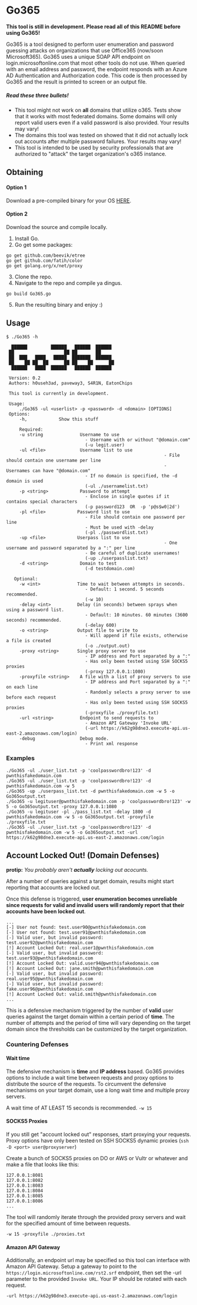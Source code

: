 # Go365

**This tool is still in development. Please read all of this README before using Go365!**

Go365 is a tool designed to perform user enumeration and password guessing attacks on organizations that use Office365 (now/soon Microsoft365). Go365 uses a unique SOAP API endpoint on login.microsoftonline.com that most other tools do not use. When queried with an email address and password, the endpoint responds with an Azure AD Authentication and Authorization code. This code is then processed by Go365 and the result is printed to screen or an output file.

##### Read these three bullets!

- This tool might not work on **all** domains that utilize o365. Tests show that it works with most federated domains. Some domains will only report valid users even if a valid password is also provided. Your results may vary!
- The domains this tool was tested on showed that it did not actually lock out accounts after multiple password failures. Your results may vary!
- This tool is intended to be used by security professionals that are authorized to "attack" the target organization's o365 instance.

## Obtaining

#### Option 1

Download a pre-compiled binary for your OS [HERE](https://github.com/optiv/Go365/releases).

#### Option 2

Download the source and compile locally.

1. Install Go.
2. Go get some packages:

```
go get github.com/beevik/etree
go get github.com/fatih/color
go get golang.org/x/net/proxy
```

3. Clone the repo.
4. Navigate to the repo and compile ya dingus.

```
go build Go365.go
```

5. Run the resulting binary and enjoy :)

## Usage

```
$ ./Go365 -h

  ██████         ██████   ██████  ██████
 ██                   ██ ██       ██
 ██  ███   ████   █████  ███████  ██████
 ██    ██ ██  ██      ██ ██    ██      ██
  ██████   ████  ██████   ██████  ██████

 Version: 0.2
 Authors: h0useh3ad, paveway3, S4R1N, EatonChips

 This tool is currently in development.

 Usage:
     ./Go365 -ul <userlist> -p <password> -d <domain> [OPTIONS]
 Options:
     -h,            Show this stuff

	 Required:
     -u string              Username to use
                              - Username with or without "@domain.com"
                              (-u legit.user)
     -ul <file>             Username list to use
															- File should contain one username per line
															- Usernames can have "@domain.com"
                              - If no domain is specified, the -d domain is used
                              (-ul ./usernamelist.txt)
     -p <string>            Password to attempt
                              - Enclose in single quotes if it contains special characters
                              (-p password123  OR  -p 'p@s$w0|2d')
     -pl <file>            Password list to use
                              - File should contain one password per line
                              - Must be used with -delay
                              (-pl ./passwordlist.txt)
     -up <file>            Userpass list to use
															- One username and password separated by a ":" per line
                              - Be careful of duplicate usernames!
                              (-up ./userpasslist.txt)
     -d <string>            Domain to test
                              (-d testdomain.com)

   Optional:
     -w <int>              Time to wait between attempts in seconds.
                              - Default: 1 second. 5 seconds recommended.
                              (-w 10)
     -delay <int>          Delay (in seconds) between sprays when using a password list.
                              - Default: 10 minutes. 60 minutes (3600 seconds) recommended.
                              (-delay 600)
     -o <string>           Output file to write to
                              - Will append if file exists, otherwise a file is created
                              (-o ./output.out)
     -proxy <string>       Single proxy server to use
                              - IP address and Port separated by a ":"
                              - Has only been tested using SSH SOCKS5 proxies
                              (-proxy 127.0.0.1:1080)
     -proxyfile <string>    A file with a list of proxy servers to use
                              - IP address and Port separated by a ":" on each line
                              - Randomly selects a proxy server to use before each request
                              - Has only been tested using SSH SOCKS5 proxies
                              (-proxyfile ./proxyfile.txt)
     -url <string>          Endpoint to send requests to
                              - Amazon API Gateway 'Invoke URL'
                              (-url https://k62g98dne3.execute-api.us-east-2.amazonaws.com/login)
     -debug                 Debug mode.
                              - Print xml response
```

### Examples

```
./Go365 -ul ./user_list.txt -p 'coolpasswordbro!123' -d pwnthisfakedomain.com
./Go365 -ul ./user_list.txt -p 'coolpasswordbro!123' -d pwnthisfakedomain.com -w 5
./Go365 -up ./userpass_list.txt -d pwnthisfakedomain.com -w 5 -o Go365output.txt
./Go365 -u legituser@pwnthisfakedomain.com -p 'coolpasswordbro!123' -w 5 -o Go365output.txt -proxy 127.0.0.1:1080
./Go365 -u legituser -pl ./pass_list.txt -delay 1800 -d pwnthisfakedomain.com -w 5 -o Go365output.txt -proxyfile ./proxyfile.txt
./Go365 -ul ./user_list.txt -p 'coolpasswordbro!123' -d pwnthisfakedomain.com -w 5 -o Go365output.txt -url https://k62g98dne3.execute-api.us-east-2.amazonaws.com/login
```

## Account Locked Out! (Domain Defenses)

**protip:** _You probably aren't **actually** locking out acocunts._

After a number of queries against a target domain, results might start reporting that accounts are locked out.

Once this defense is triggered, **user enumeration becomes unreliable since requests for valid and invalid users will randomly report that their accounts have been locked out**.

```
...
[-] User not found: test.user90@pwnthisfakedomain.com
[-] User not found: test.user91@pwnthisfakedomain.com
[-] Valid user, but invalid password: test.user92@pwnthisfakedomain.com
[!] Account Locked Out: real.user1@pwnthisfakedomain.com
[-] Valid user, but invalid password: test.user93@pwnthisfakedomain.com
[!] Account Locked Out: valid.user94@pwnthisfakedomain.com
[!] Account Locked Out: jane.smith@pwnthisfakedomain.com
[-] Valid user, but invalid password: real.user95@pwnthisfakedomain.com
[-] Valid user, but invalid password: fake.user96@pwnthisfakedomain.com
[!] Account Locked Out: valid.smith@pwnthisfakedomain.com
...
```

This is a defensive mechanism triggered by the number of **valid** user queries against the target domain within a certain period of **time**. The number of attempts and the period of time will vary depending on the target domain since the thresholds can be customized by the target organization.

### Countering Defenses

#### Wait time

The defensive mechanism is **time** and **IP address** based. Go365 provides options to include a wait time between requests and proxy options to distribute the source of the requests. To circumvent the defensive mechanisms on your target domain, use a long wait time and multiple proxy servers.

A wait time of AT LEAST 15 seconds is recommended. `-w 15`

#### SOCKS5 Proxies

If you still get "account locked out" responses, start proxying your requests. Proxy options have only been tested on SSH SOCKS5 dynamic proxies (`ssh -D <port> user@proxyserver`)

Create a bunch of SOCKS5 proxies on DO or AWS or Vultr or whatever and make a file that looks like this:

```
127.0.0.1:8081
127.0.0.1:8082
127.0.0.1:8083
127.0.0.1:8084
127.0.0.1:8085
127.0.0.1:8086
...
```

The tool will randomly iterate through the provided proxy servers and wait for the specified amount of time between requests.

`-w 15 -proxyfile ./proxies.txt`

#### Amazon API Gateway

Additionally, an endpoint url may be specified so this tool can interface with Amazon API Gateway. Setup a gateway to point to the `https://login.microsoftonline.com/rst2.srf` endpoint, then set the -url parameter to the provided `Invoke URL`. Your IP should be rotated with each request.

`-url https://k62g98dne3.execute-api.us-east-2.amazonaws.com/login`
